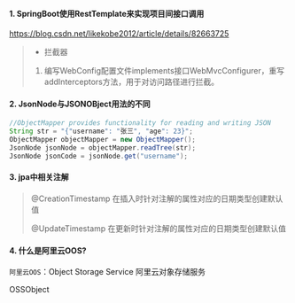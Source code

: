 #### 1. SpringBoot使用RestTemplate来实现项目间接口调用

https://blog.csdn.net/likekobe2012/article/details/82663725

>- 拦截器
>
>1. 编写WebConfig配置文件implements接口WebMvcConfigurer，重写addInterceptors方法，用于对访问路径进行拦截。



#### 2. JsonNode与JSONOBject用法的不同

```java
//ObjectMapper provides functionality for reading and writing JSON
String str = "{"username": "张三", "age": 23}";
ObjectMapper objectMapper = new ObjectMapper();
JsonNode jsonNode = objectMapper.readTree(str);
JsonNode jsonCode = jsonNode.get("username");
```

#### 3. jpa中相关注解

> @CreationTimestamp 在插入时针对注解的属性对应的日期类型创建默认值
>
> @UpdateTimestamp 在更新时针对注解的属性对应的日期类型创建默认值

#### 4. 什么是阿里云OOS?

`阿里云OOS`：Object Storage Service 阿里云对象存储服务

OSSObject
